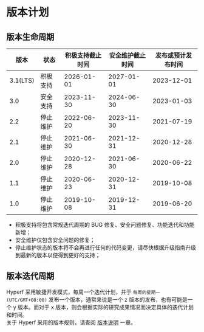 # 版本计划

## 版本生命周期

| 版本       | 状态   | 积极支持截止时间   | 安全维护截止时间   | 发布或预计发布时间  |
|----------|------|------------|------------|------------|
| 3.1(LTS) | 积极支持 | 2026-01-01 | 2027-01-01 | 2023-12-01 |
| 3.0      | 安全支持 | 2023-11-30 | 2024-06-30 | 2023-01-03 |
| 2.2      | 停止维护 | 2022-06-20 | 2023-11-30 | 2021-07-19 |
| 2.1      | 停止维护 | 2021-06-30 | 2021-12-31 | 2020-12-28 |
| 2.0      | 停止维护 | 2020-12-28 | 2021-06-30 | 2020-06-22 |
| 1.1      | 停止维护 | 2020-06-23 | 2020-12-31 | 2019-10-08 |
| 1.0      | 停止维护 | 2019-10-08 | 2019-12-31 | 2019-06-20 |

* 积极支持将包含常规迭代周期的 BUG 修复、安全问题修复、功能迭代和功能新增；
* 安全维护仅包含安全问题的修复；
* 停止维护状态的版本将不会再进行任何的代码变更，请尽快根据升级指南升级到最新的版本以便得到更好的支持；


## 版本迭代周期

Hyperf 采用敏捷开发模式，每周一个迭代计划，并于 `每周的星期一 (UTC/GMT+08:00)` 发布一个版本，通常来说是一个 z 版本的发布，也有可能是一个 y 版本。而对于 x 版本，则会根据实际的研究成果情况而决定具体的迭代计划和时间。   
关于 Hyperf 采用的版本规则，请查阅 [版本说明](zh-cn/versions.md) 一章。
